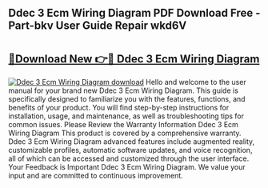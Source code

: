 ## Ddec 3 Ecm Wiring Diagram PDF Download Free - Part-bkv User Guide Repair wkd6V

# <h2><a href="http://dfunamj.blite.top/?on=Ddec+3+Ecm+Wiring+Diagram">🔗Download New 👉🔴 Ddec 3 Ecm Wiring Diagram</a></h2>

[![Ddec 3 Ecm Wiring Diagram download](https://i.imgur.com/lujVjoI.png)](http://dfunamj.blite.top/?on=Ddec+3+Ecm+Wiring+Diagram)
Hello and welcome to the user manual for your brand new Ddec 3 Ecm Wiring Diagram. This guide is specifically designed to familiarize you with the features, functions, and benefits of your product. You will find step-by-step instructions for installation, usage, and maintenance, as well as troubleshooting tips for common issues. Please Review the Warranty Information Ddec 3 Ecm Wiring Diagram This product is covered by a comprehensive warranty. Ddec 3 Ecm Wiring Diagram advanced features include augmented reality, customizable profiles, automatic software updates, and voice recognition, all of which can be accessed and customized through the user interface. Your Feedback is Important Ddec 3 Ecm Wiring Diagram. We value your input and are committed to continuous improvement.
